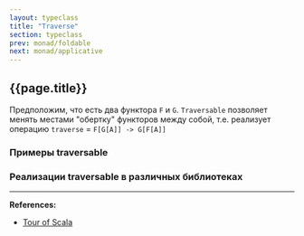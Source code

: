 ```yaml
---
layout: typeclass
title: "Traverse"
section: typeclass
prev: monad/foldable
next: monad/applicative
---
```


## {{page.title}}

Предположим, что есть два функтора `F` и `G`.
`Traversable` позволяет менять местами "обертку" функторов между собой, 
т.е. реализует операцию `traverse` = `F[G[A]] -> G[F[A]]`


### Примеры traversable


### Реализации traversable в различных библиотеках


---

**References:**
- [Tour of Scala](https://tourofscala.com/scala/traversable)
